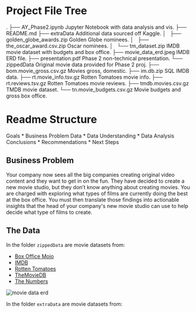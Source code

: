 
# Project File Tree

.
├── AY_Phase2.ipynb                Jupyter Notebook with data analysis and vis.
├── README.md
├── extraData                      Additional data sourced off Kaggle.
│   ├── golden_globe_awards.zip    Golden Globe nominees.
│   ├── the_oscar_award.csv.zip    Oscar nominees.
│   └── tm_dataset.zip             IMDB movie dataset with budgets and box office. 
├── movie_data_erd.jpeg            IMDB ERD file.
├── presentation.pdf               Phase 2 non-technical presentation.
└── zippedData                     Original movie data provided for Phase 2 proj.
    ├── bom.movie_gross.csv.gz     Movies gross, domestic.
    ├── im.db.zip                  SQL IMDB data.
    ├── rt.movie_info.tsv.gz       Rotten Tomatoes movie info.
    ├── rt.reviews.tsv.gz          Rotten Tomatoes movie reviews. 
    ├── tmdb.movies.csv.gz         TMDB movie dataset.
    └── tn.movie_budgets.csv.gz    Movie budgets and gross box office.
# Readme Structure

Goals
    * Business Problem
Data
    * Data Understanding
    * Data Analysis
Conclusions
    * Recommendations
    * Next Steps
 

## Business Problem

Your company now sees all the big companies creating original video content and they want to get in on the fun. They have decided to create a new movie studio, but they don’t know anything about creating movies. You are charged with exploring what types of films are currently doing the best at the box office. You must then translate those findings into actionable insights that the head of your company's new movie studio can use to help decide what type of films to create.

## The Data

In the folder `zippedData` are movie datasets from:

* [Box Office Mojo](https://www.boxofficemojo.com/)
* [IMDB](https://www.imdb.com/)
* [Rotten Tomatoes](https://www.rottentomatoes.com/)
* [TheMovieDB](https://www.themoviedb.org/)
* [The Numbers](https://www.the-numbers.com/)


![movie data erd](https://raw.githubusercontent.com/learn-co-curriculum/dsc-phase-2-project-v3/main/movie_data_erd.jpeg)

In the folder `extraData` are movie datasets from:


